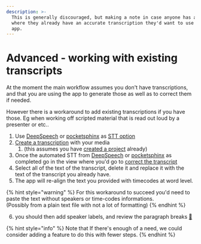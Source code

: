 ```yaml
---
description: >-
  This is generally discouraged, but making a note in case anyone has a use case
  where they already have an accurate transcription they'd want to use with the
  app.
---
```


# Advanced - working with existing transcripts

At the moment the main workflow assumes you don't have transcriptions, and that you are using the app to generate those as well as to correct them if needed.

However there is a workaround to add existing transcriptions if you have those. Eg when working off scripted material that is read out loud by a presenter or etc..

1. Use [DeepSpeech](../speech-to-text/mozilla-deepspeech.md) or [pocketsphinx](../speech-to-text/pocketsphinx.md) as [STT option ](../setup.md)
2. [Create a transcription](create-a-new-transcription/) with your media 
   1. \(this assumes you have [created a project](../projects-1/create-a-new-project.md) already\)
3. Once the automated STT from [DeepSpeech](../speech-to-text/mozilla-deepspeech.md) or [pocketsphinx](../speech-to-text/pocketsphinx.md) as completed go in the view where you'd go to [correct the transcript](correct-the-text-of-a-transcription.md)
4. Select all of the text of the transcript, delete it and replace it with the text of the transcript you already have. 
5. The app will re-align the text you provided with timecodes at word level.

{% hint style="warning" %}
For this workaround to succeed you'd need to paste the text without speakers or time-codes informations.  
\(Possibly from a plain text file with not a lot of formatting\)
{% endhint %}

6. you should then add speaker labels, and review the paragraph breaks [🤞](https://emojipedia.org/crossed-fingers/)

{% hint style="info" %}
Note that If there's enough of a need, we could consider adding a feature to do this with fewer steps. 
{% endhint %}

